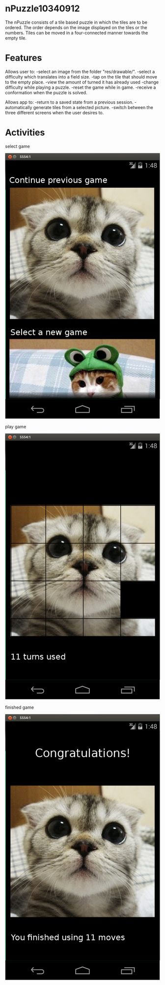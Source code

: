 nPuzzle10340912
===

The nPuzzle consists of a tile based puzzle in which the tiles are to be ordered. The order depends
on the image displayed on the tiles or the numbers. Tiles can be moved in a four-connected manner towards
the empty tile.

Features
===

Allows user to:
-select an image from the folder "res/drawable/".
-select a difficulty which translates into a field size.
-tap on the tile that should move to the empty place.
-view the amount of turned it has already used
-change difficulty while playing a puzzle.
-reset the game while in game.
-receive a conformation when the puzzle is solved.

Allows app to:
-return to a saved state from a previous session.
-automatically generate tiles from a selected picture.
-switch between the three different screens when the user desires to.

Activities
===

select game

![](doc/images/ImageSelect.png)


play game

![](doc/images/playGame.png)


finished game

![](doc/images/finishedGame.png)